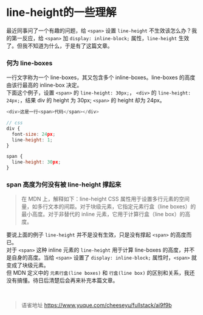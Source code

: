 # line-height的一些理解
最近同事问了一个有趣的问题，给 `<span>` 设置 `line-height` 不生效该怎么办？我的第一反应，给 `<span>` 加 `display: inline-block;` 属性，`line-height` 生效了。但我不知道为什么，于是有了这篇文章。

### 何为 line-boxes

一行文字称为一个 line-boxes，其又包含多个 inline-boxes。line-boxes 的高度由该行最高的 inline-box 决定。  
下面这个例子，设置 `<span>` 的 `line-height: 30px;`， `<div>` 的 `line-height: 24px;`，结果 div 的 height 为 30px; `<span>` 的 height 却为 24px。

```javascript
<div>这是一行<span>代码</span></div>

// css
div {
  font-size: 24px;
  line-height: 1;
}

span {
  line-height: 30px;
}
```

### span 高度为何没有被 line-height 撑起来

> 在 MDN 上，解释如下：line-height CSS 属性用于设置多行元素的空间量，如多行文本的间距。对于块级元素，它指定元素行盒（line boxes）的最小高度。对于非替代的 inline 元素，它用于计算行盒（line box）的高度。

要说上面的例子 `line-height` 并不是没有生效，只是没有撑起 `<span>` 的高度而已。  
对于 `<span>` 这种 inline 元素的 `line-height` 用于计算 line-boxes 的高度，并不是自身的高度。当给 `<span>` 设置了 `display: inline-block;` 属性时，`<span>` 就变成了块级元素。  
但 MDN 定义中的 `元素行盒(line boxes)` 和 `行盒(line box)` 的区别和关系，我还没有搞懂。待日后清楚后会再来补充本篇文章。

<br>
  
> 语雀地址 https://www.yuque.com/cheeseyu/fullstack/ai9f9b